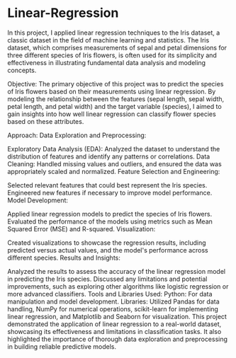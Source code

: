 # Linear-Regression

In this project, I applied linear regression techniques to the Iris dataset, a classic dataset in the field of machine learning and statistics. The Iris dataset, which comprises measurements of sepal and petal dimensions for three different species of Iris flowers, is often used for its simplicity and effectiveness in illustrating fundamental data analysis and modeling concepts.

Objective:
The primary objective of this project was to predict the species of Iris flowers based on their measurements using linear regression. By modeling the relationship between the features (sepal length, sepal width, petal length, and petal width) and the target variable (species), I aimed to gain insights into how well linear regression can classify flower species based on these attributes.

Approach:
Data Exploration and Preprocessing:

Exploratory Data Analysis (EDA): Analyzed the dataset to understand the distribution of features and identify any patterns or correlations.
Data Cleaning: Handled missing values and outliers, and ensured the data was appropriately scaled and normalized.
Feature Selection and Engineering:

Selected relevant features that could best represent the Iris species.
Engineered new features if necessary to improve model performance.
Model Development:

Applied linear regression models to predict the species of Iris flowers.
Evaluated the performance of the models using metrics such as Mean Squared Error (MSE) and R-squared.
Visualization:

Created visualizations to showcase the regression results, including predicted versus actual values, and the model's performance across different species.
Results and Insights:

Analyzed the results to assess the accuracy of the linear regression model in predicting the Iris species.
Discussed any limitations and potential improvements, such as exploring other algorithms like logistic regression or more advanced classifiers.
Tools and Libraries Used:
Python: For data manipulation and model development.
Libraries: Utilized Pandas for data handling, NumPy for numerical operations, scikit-learn for implementing linear regression, and Matplotlib and Seaborn for visualization.
This project demonstrated the application of linear regression to a real-world dataset, showcasing its effectiveness and limitations in classification tasks. It also highlighted the importance of thorough data exploration and preprocessing in building reliable predictive models.
